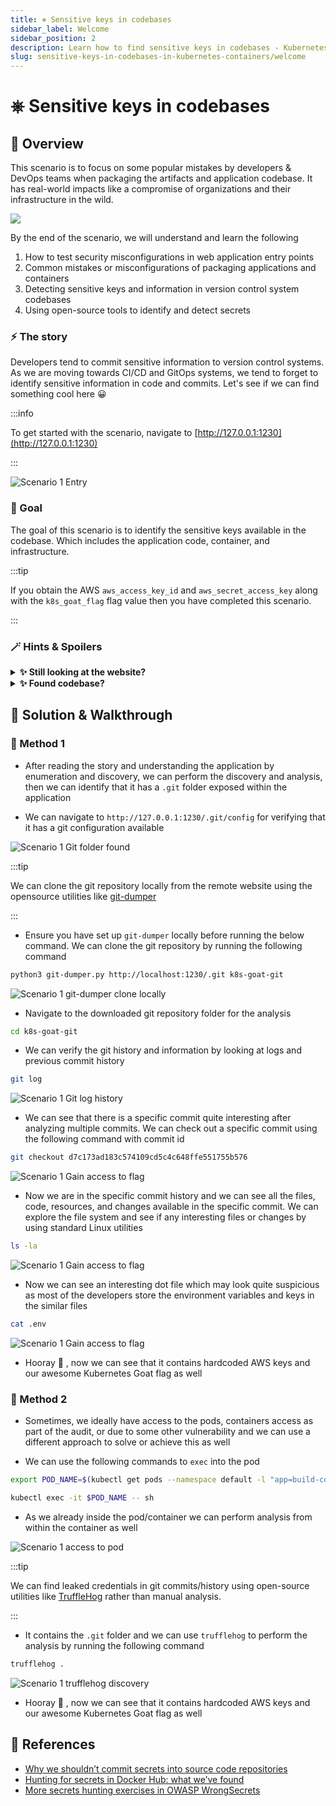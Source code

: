 ```yaml
---
title: ⎈ Sensitive keys in codebases
sidebar_label: Welcome
sidebar_position: 2
description: Learn how to find sensitive keys in codebases - Kubernetes Goat Scenario 🚀
slug: sensitive-keys-in-codebases-in-kubernetes-containers/welcome
---
```


# ⎈ Sensitive keys in codebases

## 🙌 Overview

This scenario is to focus on some popular mistakes by developers & DevOps teams when packaging the artifacts and application codebase. It has real-world impacts like a compromise of organizations and their infrastructure in the wild. 

![](../images/scenario-1.png)

By the end of the scenario, we will understand and learn the following

1. How to test security misconfigurations in web application entry points
2. Common mistakes or misconfigurations of packaging applications and containers
3. Detecting sensitive keys and information in version control system codebases
4. Using open-source tools to identify and detect secrets

### ⚡️ The story

Developers tend to commit sensitive information to version control systems. As we are moving towards CI/CD and GitOps systems, we tend to forget to identify sensitive information in code and commits. Let's see if we can find something cool here 😀

:::info

To get started with the scenario, navigate to [http://127.0.0.1:1230](http://127.0.0.1:1230)

:::

![Scenario 1 Entry](../images/sc-1-1.png)

### 🎯 Goal

The goal of this scenario is to identify the sensitive keys available in the codebase. Which includes the application code, container, and infrastructure.

:::tip

If you obtain the AWS `aws_access_key_id` and `aws_secret_access_key` along with the `k8s_goat_flag` flag value then you have completed this scenario.

:::

### 🪄 Hints & Spoilers

<details>
  <summary><b>✨ Still looking at the website? </b></summary>
  <div>
    <div>Always look for the special directories on the website. Tools like Gobuster and DirBuster are quite popular 🙌</div>
  </div>
</details>

<details>
  <summary><b>✨ Found codebase? </b></summary>
  <div>
    <div>Version control systems maintain the history with commits, and we can always go back to one we need 🎉</div>
  </div>
</details>

## 🎉 Solution & Walkthrough

### 🎲 Method 1

- After reading the story and understanding the application by enumeration and discovery, we can perform the discovery and analysis, then we can identify that it has a `.git` folder exposed within the application

- We can navigate to `http://127.0.0.1:1230/.git/config` for verifying that it has a git configuration available

![Scenario 1 Git folder found](../images/sc-1-2.png)

:::tip

We can clone the git repository locally from the remote website using the opensource utilities like [git-dumper](https://github.com/arthaud/git-dumper)

:::

- Ensure you have set up `git-dumper` locally before running the below command. We can clone the git repository by running the following command

```bash
python3 git-dumper.py http://localhost:1230/.git k8s-goat-git
```

![Scenario 1 git-dumper clone locally](../images/sc-1-3.png)

- Navigate to the downloaded git repository folder for the analysis

```bash
cd k8s-goat-git
```

- We can verify the git history and information by looking at logs and previous commit history

```bash
git log
```

![Scenario 1 Git log history](../images/sc-1-4.png)

- We can see that there is a specific commit quite interesting after analyzing multiple commits. We can check out a specific commit using the following command with commit id

```bash
git checkout d7c173ad183c574109cd5c4c648ffe551755b576
```

![Scenario 1 Gain access to flag](../images/sc-1-5.png)

- Now we are in the specific commit history and we can see all the files, code, resources, and changes available in the specific commit. We can explore the file system and see if any interesting files or changes by using standard Linux utilities

```bash
ls -la
```

![Scenario 1 Gain access to flag](../images/sc-1-6.png)

- Now we can see an interesting dot file which may look quite suspicious as most of the developers store the environment variables and keys in the similar files

```bash
cat .env
```

![Scenario 1 Gain access to flag](../images/sc-1-7.png)

- Hooray 🥳 , now we can see that it contains hardcoded AWS keys and our awesome Kubernetes Goat flag as well

### 🎲 Method 2

- Sometimes, we ideally have access to the pods, containers access as part of the audit, or due to some other vulnerability and we can use a different approach to solve or achieve this as well 

- We can use  the following commands to `exec` into the pod

```bash
export POD_NAME=$(kubectl get pods --namespace default -l "app=build-code" -o jsonpath="{.items[0].metadata.name}")
```

```bash
kubectl exec -it $POD_NAME -- sh
```

- As we already inside the pod/container we can perform analysis from within the container as well

![Scenario 1 access to pod](../images/sc-1_1.png)

:::tip

We can find leaked credentials in git commits/history using open-source utilities like [TruffleHog](https://github.com/trufflesecurity/trufflehog) rather than manual analysis.

:::

- It contains the `.git` folder and we can use `trufflehog` to perform the analysis by running the following command

```bash
trufflehog .
```

![Scenario 1 trufflehog discovery](../images/sc-1_2.png)

- Hooray 🥳 , now we can see that it contains hardcoded AWS keys and our awesome Kubernetes Goat flag as well

## 🔖 References

- [Why we shouldn’t commit secrets into source code repositories](https://littlemaninmyhead.wordpress.com/2021/04/05/why-we-shouldnt-commit-secrets-into-source-code-repositories/)
- [Hunting for secrets in Docker Hub: what we’ve found](https://blog.gitguardian.com/hunting-for-secrets-in-docker-hub/)
- [More secrets hunting exercises in OWASP WrongSecrets](https://github.com/OWASP/wrongsecrets)
